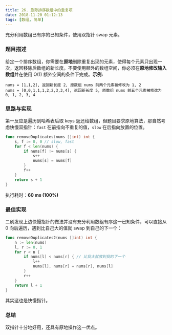```yaml
---
title: 26. 删除排序数组中的重复项
date: 2018-11-20 01:12:13
tags: [数组, 简单]
---
```


充分利用数组已有序的已知条件，使用双指针 swap 元素。

<!-- more -->

### 题目描述

给定一个排序数组，你需要在**原地**删除重复出现的元素，使得每个元素只出现一次，返回移除后数组的新长度。不要使用额外的数组空间，你必须在**原地修改输入数组**并在使用 O(1) 额外空间的条件下完成。**示例:**

```
nums = [1,1,2], 返回新长度 2, 原数组 nums 前两个元素被修改为 1, 2 
nums = [0,0,1,1,1,2,2,3,3,4], 返回新长度 5, 原数组 nums 前五个元素被修改为 0, 1, 2, 3, 4
```



### 思路与实现

第一反应是遍历到哈希表后取 keys 返还给数组，但题目要求原地算法，那自然考虑快慢双指针：`fast` 在前指向不重复的值，`slow` 在后指向放置的位置。

```go
func removeDuplicates(nums []int) int {
	s, f := 0, 0 // slow, fast
	for f < len(nums) {
		if nums[f] != nums[s] {
			s++
			nums[s] = nums[f]
		}
		f++
	}
	return s + 1
}
```

执行耗时：**60 ms (100%)**



### 最佳实现

二刷发现上边快慢指针的做法并没有充分利用数组有序这一已知条件，可以直接从 0 向后遍历，遇到比自己大的值就 swap 到自己的下一个：

```go
func removeDuplicates2(nums []int) int {
	n := len(nums)
	l, r := 0, 1
	for r < n {
		if nums[l] < nums[r] { // 比我大就放到我的下一个
			l++
			nums[l], nums[r] = nums[r], nums[l]
		}
		r++
	}
	return l + 1
}
```

其实这也是快慢指针。



### 总结

双指针十分地好用，还具有原地操作这一优点。